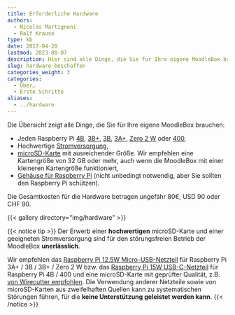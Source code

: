 ```yaml
---
title: Erforderliche Hardware
authors:
  - Nicolas Martignoni
  - Ralf Krause
type: kb
date: 2017-04-20
lastmod: 2023-08-07
description: Hier sind alle Dinge, die Sie für Ihre eigene MoodleBox brauchen
slug: hardware-beschaffen
categories_weight: 3
categories:
  - Über…
  - Erste Schritte
aliases:
  - ../hardware
---
```

Die Übersicht zeigt alle Dinge, die Sie für Ihre eigene MoodleBox brauchen:

  * Jeden Raspberry Pi [4B][RPi4B], [3B+][RPi3Bplus], [3B][RPi3B], [3A+][RPi3Aplus], [Zero 2 W][RPiZero2W] oder [400][RPi400],
  * Hochwertige [Stromversorgung][supply],
  * [microSD-Karte][sdcard] mit ausreichender Größe. Wir empfehlen eine Kartengröße von 32 GB oder mehr, auch wenn die MoodleBox mit einer kleineren Kartengröße funktioniert,
  * [Gehäuse für Raspberry Pi][case] (nicht unbedingt notwendig, aber Sie sollten den Raspberry Pi schützen).

Die Gesamtkosten für die Hardware betragen ungefähr 80€, USD 90 oder CHF 90.

{{< gallery directory="img/hardware" >}}

{{< notice tip >}}
Der Erwerb einer __hochwertigen__ microSD-Karte und einer geeigneten Stromversorgung sind für den störungsfreien Betrieb der MoodleBox __unerlässlich__.

Wir empfehlen das [Raspberry Pi 12.5W Micro-USB-Netzteil](https://www.raspberrypi.com/products/raspberry-pi-universal-power-supply/) für Raspberry Pi 3A+ / 3B / 3B+ / Zero 2 W bzw. das [Raspberry Pi 15W USB-C-Netzteil](https://www.raspberrypi.com/products/type-c-power-supply/) für Raspberry Pi 4B / 400 und eine microSD-Karte mit geprüfter Qualität, z.B. [von Wirecutter empfohlen](https://www.nytimes.com/wirecutter/reviews/best-microsd-card/). Die Verwendung anderer Netzteile sowie von microSD-Karten aus zweifelhaften Quellen kann zu systematischen Störungen führen, für die __keine Unterstützung geleistet werden kann__.
{{< /notice >}}

 [RPi3Aplus]: https://www.raspberrypi.com/products/raspberry-pi-3-model-a-plus/
 [RPi3B]: https://www.raspberrypi.com/products/raspberry-pi-3-model-b/
 [RPi3Bplus]: https://www.raspberrypi.com/products/raspberry-pi-3-model-b-plus/
 [RPi4B]: https://www.raspberrypi.com/products/raspberry-pi-4-model-b/
 [RPi400]: https://www.raspberrypi.com/products/raspberry-pi-400/
 [RPiZero2W]: https://www.raspberrypi.com/products/raspberry-pi-zero-2-w/
 [case]: https://www.raspberrypi.com/products/raspberry-pi-3-case/
 [sdcard]: https://www.nytimes.com/wirecutter/reviews/best-microsd-card/
 [supply]: https://www.raspberrypi.com/products/micro-usb-power-supply/
